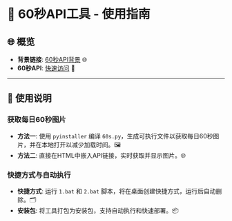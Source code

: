 # 🚀 60秒API工具 - 使用指南

## 🌐 概览

- **背景链接**: [60秒API背景](https://t.mwm.moe/ycy) 🌐
- **60秒API**: [快速访问](https://api.03c3.cn/) 🔗
---

## 📖 使用说明

### 获取每日60秒图片

- **方法一**: 使用 `pyinstaller` 编译 `60s.py`，生成可执行文件以获取每日60秒图片，并在本地打开以减少加载时间。🖼️
- **方法二**: 直接在HTML中嵌入API链接，实时获取并显示图片。🌐

### 快捷方式与自动执行

- **快捷方式**: 运行 `1.bat` 和 `2.bat` 脚本，将在桌面创建快捷方式，运行后自动删除。🗂️
- **安装包**: 将工具打包为安装包，支持自动执行和快速部署。📦